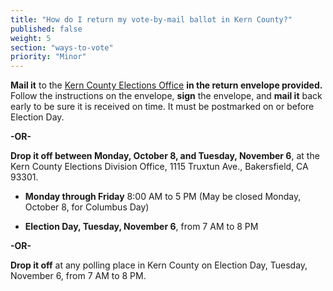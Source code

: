 ```yaml
---
title: "How do I return my vote-by-mail ballot in Kern County?"
published: false
weight: 5
section: "ways-to-vote"
priority: "Minor"
---
```


**Mail it** to the [Kern County Elections Office](#section-election-office-contact) **in the return envelope provided.**  Follow the instructions on the envelope, **sign** the envelope, and **mail it** back early to be sure it is received on time. It must be postmarked on or before Election Day. 

**-OR-**  

**Drop it off between Monday, October 8, and Tuesday, November 6**, at the Kern County Elections Division Office, 1115 Truxtun Ave., Bakersfield, CA 93301.  

- **Monday through Friday** 8:00 AM to 5 PM (May be closed Monday, October 8, for Columbus Day)  

- **Election Day, Tuesday, November 6**, from 7 AM to 8 PM  

**-OR-**  

**Drop it off** at any polling place in Kern County on Election Day, Tuesday, November 6, from 7 AM to 8 PM.  
